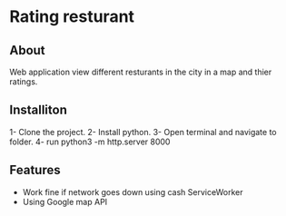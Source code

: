 # Rating resturant 

## About

Web application view different resturants in the city in a map and thier ratings.


## Installiton 
1- Clone the project.
2- Install python.
3- Open terminal and navigate to folder.
4- run python3 -m http.server 8000


## Features
- Work fine if network goes down using cash ServiceWorker
- Using Google map API